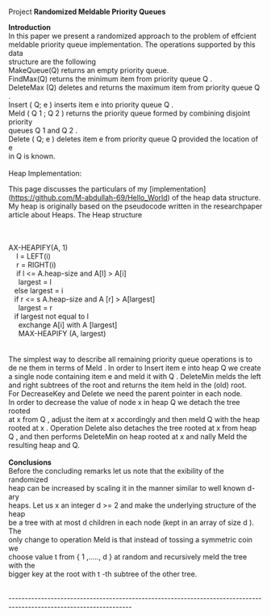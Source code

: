 Project 
<b>Randomized Meldable Priority Queues</b>

<b>Introduction</b><br>
In this paper we present a randomized approach to the problem of effcient <br>
meldable priority queue implementation. The operations supported by this data <br>
structure are the following<br>
MakeQueue(Q)   returns an empty priority queue.<br>
FindMax(Q)     returns the minimum item from priority queue Q .<br>
DeleteMax (Q) deletes and returns the maximum item from priority queue Q .<br>
Insert ( Q; e ) inserts item e into priority queue Q .<br>
Meld ( Q 1 ; Q 2 ) returns the priority queue formed by combining disjoint priority<br>
queues Q 1 and Q 2 .<br>
Delete ( Q; e ) deletes item e from priority queue Q provided the location of e<br>
in Q is known.<br>
<br>
Heap Implementation:<br>

This page discusses the particulars of my [implementation] (https://github.com/M-abdullah-69/Hello_World) of the heap data structure. My heap is originally based on the pseudocode written in the researchpaper article about Heaps.
The Heap structure

<br><br>
AX-HEAPIFY(A, 1) <br>
  &nbsp; &nbsp; l = LEFT(i) <br>
  &nbsp; &nbsp; r = RIGHT(i) <br>
  &nbsp; &nbsp; if l <= A.heap-size and A[l] > A[i] <br>
  &nbsp; &nbsp;&nbsp;&nbsp;largest = l <br>
  &nbsp; &nbsp;else largest = i <br>
  &nbsp; &nbsp;if r <= s A.heap-size and A [r] > A[largest] <br>
  &nbsp; &nbsp;&nbsp;&nbsp;largest = r <br>
  &nbsp; &nbsp;if largest not equal to l <br>
  &nbsp; &nbsp;&nbsp;&nbsp;exchange A[i] with A [largest] <br>
  &nbsp; &nbsp;&nbsp;&nbsp;MAX-HEAPIFY (A, largest) <br>
<br><br>
The simplest way to describe all remaining priority queue operations is to <br>
de ne them in terms of Meld . In order to Insert item e into heap Q we create <br>
a single node containing item e and meld it with Q . DeleteMin melds the left <br>
and right subtrees of the root and returns the item held in the (old) root. <br>
For DecreaseKey and Delete we need the parent pointer in each node. <br>
In order to decrease the value of node x in heap Q we detach the tree rooted <br>
at x from Q , adjust the item at x accordingly and then meld Q with the heap <br>
rooted at x . Operation Delete also detaches the tree rooted at x from heap <br>
Q , and then performs DeleteMin on heap rooted at x and nally Meld the <br>
resulting heap and Q. <br> 
<br>
<b>Conclusions</b><br>
Before the concluding remarks let us note that the exibility of the randomized<br>
heap can be increased by scaling it in the manner similar to well known d-ary<br>
heaps. Let us x an integer d >= 2 and make the underlying structure of the heap<br>
be a tree with at most d children in each node (kept in an array of size d ). The<br>
only change to operation Meld is that instead of tossing a symmetric coin we<br>
choose value t from { 1 ,....., d } at random and recursively meld the tree with the<br>
bigger key at the root with t -th subtree of the other tree.<br>

<br>
--------------------------------------------------------------------------------------------------------------------
